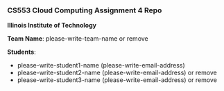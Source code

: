 ### CS553 Cloud Computing Assignment 4 Repo
**Illinois Institute of Technology**  

**Team Name**: please-write-team-name or remove

**Students**:  
* please-write-student1-name (please-write-email-address)  
* please-write-student2-name (please-write-email-address) or remove  
* please-write-student3-name (please-write-email-address) or remove  

